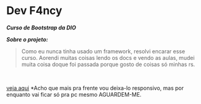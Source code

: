 # Dev F4ncy 

***Curso de Bootstrap da DIO***


***Sobre o projeto:***
> Como eu nunca tinha usado um framework, resolvi encarar esse curso. Aorendi muitas coisas lendo os docs e vendo as aulas, mudei muita coisa doque foi passada porque gosto de coisas só minhas rs.
> 
<br>

[veja aqui](https://luanthierry.github.io/Projeto-Bootstrap_DevF4ncy/)
*Acho que mais pra frente vou deixa-lo responsivo, mas por enquanto vai ficar só pra pc mesmo AGUARDEM-ME.
